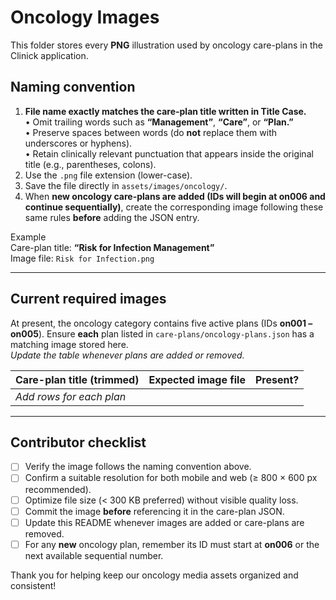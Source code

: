 # Oncology Images

This folder stores every **PNG** illustration used by oncology care-plans in the Clinick application.

## Naming convention

1. **File name exactly matches the care-plan title written in Title Case.**  
   • Omit trailing words such as **“Management”**, **“Care”**, or **“Plan.”**  
   • Preserve spaces between words (do **not** replace them with underscores or hyphens).  
   • Retain clinically relevant punctuation that appears inside the original title (e.g., parentheses, colons).  
2. Use the `.png` file extension (lower-case).  
3. Save the file directly in `assets/images/oncology/`.  
4. When **new oncology care-plans are added (IDs will begin at on006 and continue sequentially)**, create the corresponding image following these same rules **before** adding the JSON entry.

Example  
Care-plan title: **“Risk for Infection Management”**  
Image file: `Risk for Infection.png`

---

## Current required images

At present, the oncology category contains five active plans (IDs **on001 – on005**). Ensure **each** plan listed in `care-plans/oncology-plans.json` has a matching image stored here.  
_Update the table whenever plans are added or removed._

| Care-plan title (trimmed) | Expected image file | Present? |
| ------------------------- | ------------------- | -------- |
| _Add rows for each plan_  |                     |          |

---

## Contributor checklist

- [ ] Verify the image follows the naming convention above.  
- [ ] Confirm a suitable resolution for both mobile and web (≥ 800 × 600 px recommended).  
- [ ] Optimize file size (< 300 KB preferred) without visible quality loss.  
- [ ] Commit the image **before** referencing it in the care-plan JSON.  
- [ ] Update this README whenever images are added or care-plans are removed.  
- [ ] For any **new** oncology plan, remember its ID must start at **on006** or the next available sequential number.

Thank you for helping keep our oncology media assets organized and consistent!
